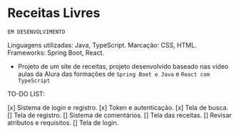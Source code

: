 # Receitas Livres

`EM DESENVOLVIMENTO`

Linguagens utilizadas: Java, TypeScript.
Marcação: CSS, HTML.
Frameworks: Spring Boot, React.


- Projeto de um site de receitas, projeto desenvolvido baseado nas vídeo aulas da Alura das formações de `Spring Boot e Java` e `React com TypeScript`

TO-DO LIST:

[x] Sistema de login e registro.
[x] Token e autenticação.
[x] Tela de busca.
[] Tela de registro.
[] Sistema de comentários.
[] Tela das receitas.
[] Revisar atributos e requisitos.
[] Tela de login.
